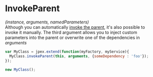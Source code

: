 InvokeParent
============
*(instance, arguments, namedParameters)*  
Although you can automatically [invoke the parent](./extend.md#invokeparent), it's also possible to invoke it manually. The third argument allows you to inject custom parameters into the parent or overwrite one of the dependencies in *arguments*
```javascript
var MyClass = jpex.extend(function(myFactory, myService){
  MyClass.invokeParent(this, arguments, {someDependency : 'foo'});
});

new MyClass();
```